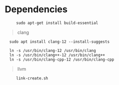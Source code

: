 # Dependencies

         sudo apt-get install build-essential

> clang

      sudo apt install clang-12 --install-suggests

      ln -s /usr/bin/clang-12 /usr/bin/clang 
      ln -s /usr/bin/clang++-12 /usr/bin/clang++
      ln -s /usr/bin/clang-cpp-12 /usr/bin/clang-cpp

> llvm

         link-create.sh
